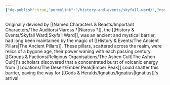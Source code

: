 ```yaml
---
{"dg-publish":true,"permalink":"/history-and-events/skyfall-ward/","noteIcon":"","created":"2024-07-30T14:46:56.098+01:00","updated":"2024-12-23T18:18:57.127+00:00"}
---
```


Originally devised by [[Named Characters & Beasts/Important Characters/The Auditors/Niaross †\|Niaross †]], the [[History & Events/Skyfall Ward\|Skyfall Ward]], was an ancient and mystical barrier, had long been maintained by the magic of [[History & Events/The Ancient Pillars\|The Ancient Pillars]]. These pillars, scattered across the realm, were relics of a bygone age, their power waning with each passing century. [[Groups & Factions/Religious Organisations/The Ashen Cult\|The Ashen Cult]]'s scholars discovered that a concentrated burst of volcanic energy from [[Locations/The Desert/Ember Peak\|Ember Peak]] could shatter this barrier, paving the way for [[Gods & Heralds/Ignatius/Ignatius\|Ignatius]]'s arrival.